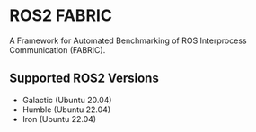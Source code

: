 # ROS2 FABRIC
A Framework for Automated Benchmarking of ROS Interprocess Communication (FABRIC).

## Supported ROS2 Versions

- Galactic (Ubuntu 20.04)
- Humble (Ubuntu 22.04)
- Iron (Ubuntu 22.04)
